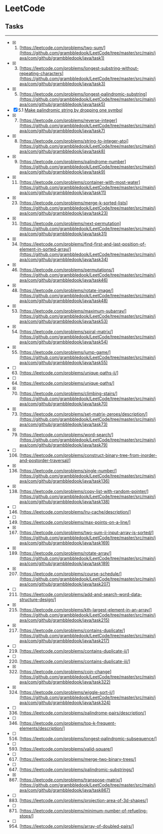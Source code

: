# LeetCode

## Tasks
----
- [x] 1. [https://leetcode.com/problems/two-sum/](https://github.com/grambbledook/LeetCode/tree/master/src/main/java/com/github/grambbledook/java/task1)
- [x] 3. [https://leetcode.com/problems/longest-substring-without-repeating-characters](https://github.com/grambbledook/LeetCode/tree/master/src/main/java/com/github/grambbledook/java/task3)
- [x] 5. [https://leetcode.com/problems/longest-palindromic-substring](https://github.com/grambbledook/LeetCode/tree/master/src/main/java/com/github/grambbledook/java/task5)
- [x] 5.1 [Make palindromic string by dropping one symbol](https://github.com/grambbledook/LeetCode/tree/master/src/main/java/com/github/grambbledook/java/task5)
- [x] 7. [https://leetcode.com/problems/reverse-integer](https://github.com/grambbledook/LeetCode/tree/master/src/main/java/com/github/grambbledook/java/task7)
- [x] 8. [https://leetcode.com/problems/string-to-integer-atoi](https://github.com/grambbledook/LeetCode/tree/master/src/main/java/com/github/grambbledook/java/task8)
- [x] 9. [https://leetcode.com/problems/palindrome-number](https://github.com/grambbledook/LeetCode/tree/master/src/main/java/com/github/grambbledook/java/task9)
- [x] 11. [https://leetcode.com/problems/container-with-most-water](https://github.com/grambbledook/LeetCode/tree/master/src/main/java/com/github/grambbledook/java/task11)
- [x] 23. [https://leetcode.com/problems/merge-k-sorted-lists](https://github.com/grambbledook/LeetCode/tree/master/src/main/java/com/github/grambbledook/java/task23)
- [x] 31. [https://leetcode.com/problems/next-permutation](https://github.com/grambbledook/LeetCode/tree/master/src/main/java/com/github/grambbledook/java/task31)
- [x] 34. [https://leetcode.com/problems/find-first-and-last-position-of-element-in-sorted-array/](https://github.com/grambbledook/LeetCode/tree/master/src/main/java/com/github/grambbledook/java/task34)
- [x] 46. [https://leetcode.com/problems/permutations/](https://github.com/grambbledook/LeetCode/tree/master/src/main/java/com/github/grambbledook/java/task46)
- [x] 48. [https://leetcode.com/problems/rotate-image/](https://github.com/grambbledook/LeetCode/tree/master/src/main/java/com/github/grambbledook/java/task48)
- [x] 53. [https://leetcode.com/problems/maximum-subarray/](https://github.com/grambbledook/LeetCode/tree/master/src/main/java/com/github/grambbledook/java/task53)
- [x] 54. [https://leetcode.com/problems/spiral-matrix/](https://github.com/grambbledook/LeetCode/tree/master/src/main/java/com/github/grambbledook/java/task54)
- [x] 55. [https://leetcode.com/problems/jump-game/](https://github.com/grambbledook/LeetCode/tree/master/src/main/java/com/github/grambbledook/java/task55)
- [ ] 63. [https://leetcode.com/problems/unique-paths-ii/]
- [ ] 64. [https://leetcode.com/problems/unique-paths/]
- [x] 70. [https://leetcode.com/problems/climbing-stairs/](https://github.com/grambbledook/LeetCode/tree/master/src/main/java/com/github/grambbledook/java/task70)
- [x] 73. [https://leetcode.com/problems/set-matrix-zeroes/description/](https://github.com/grambbledook/LeetCode/tree/master/src/main/java/com/github/grambbledook/java/task73)
- [x] 79. [https://leetcode.com/problems/word-search/](https://github.com/grambbledook/LeetCode/tree/master/src/main/java/com/github/grambbledook/java/task79)
- [ ] 106. [https://leetcode.com/problems/construct-binary-tree-from-inorder-and-postorder-traversal/]
- [x] 136. [https://leetcode.com/problems/single-number/](https://github.com/grambbledook/LeetCode/tree/master/src/main/java/com/github/grambbledook/java/task136)
- [x] 138. [https://leetcode.com/problems/copy-list-with-random-pointer/](https://github.com/grambbledook/LeetCode/tree/master/src/main/java/com/github/grambbledook/java/task138)
- [ ] 146. [https://leetcode.com/problems/lru-cache/description/]
- [ ] 149. [https://leetcode.com/problems/max-points-on-a-line/]
- [x] 167. [https://leetcode.com/problems/two-sum-ii-input-array-is-sorted/](https://github.com/grambbledook/LeetCode/tree/master/src/main/java/com/github/grambbledook/java/task169)
- [x] 189. [https://leetcode.com/problems/rotate-array/](https://github.com/grambbledook/LeetCode/tree/master/src/main/java/com/github/grambbledook/java/task189)
- [x] 207. [https://leetcode.com/problems/course-schedule/](https://github.com/grambbledook/LeetCode/tree/master/src/main/java/com/github/grambbledook/java/task207)
- [ ] 211. [https://leetcode.com/problems/add-and-search-word-data-structure-design/]
- [x] 215. [https://leetcode.com/problems/kth-largest-element-in-an-array/](https://github.com/grambbledook/LeetCode/tree/master/src/main/java/com/github/grambbledook/java/task215)
- [x] 217. [https://leetcode.com/problems/contains-duplicate/](https://github.com/grambbledook/LeetCode/tree/master/src/main/java/com/github/grambbledook/java/task217)
- [ ] 219. [https://leetcode.com/problems/contains-duplicate-ii/]
- [ ] 220. [https://leetcode.com/problems/contains-duplicate-iii/]
- [x] 322. [https://leetcode.com/problems/coin-change](https://github.com/grambbledook/LeetCode/tree/master/src/main/java/com/github/grambbledook/java/task322)
- [x] 324. [https://leetcode.com/problems/wiggle-sort-ii/](https://github.com/grambbledook/LeetCode/tree/master/src/main/java/com/github/grambbledook/java/task324)
- [ ] 336. [https://leetcode.com/problems/palindrome-pairs/description/]
- [ ] 346. [https://leetcode.com/problems/top-k-frequent-elements/description/]
- [ ] 516. [https://leetcode.com/problems/longest-palindromic-subsequence/]
- [ ] 593. [https://leetcode.com/problems/valid-square/]
- [ ] 617. [https://leetcode.com/problems/merge-two-binary-trees/]
- [ ] 647. [https://leetcode.com/problems/palindromic-substrings/]
- [x] 867. [https://leetcode.com/problems/transpose-matrix/](https://github.com/grambbledook/LeetCode/tree/master/src/main/java/com/github/grambbledook/java/task867)
- [ ] 883. [https://leetcode.com/problems/projection-area-of-3d-shapes/]
- [ ] 871. [https://leetcode.com/problems/minimum-number-of-refueling-stops/]
- [ ] 954. [https://leetcode.com/problems/array-of-doubled-pairs/]

